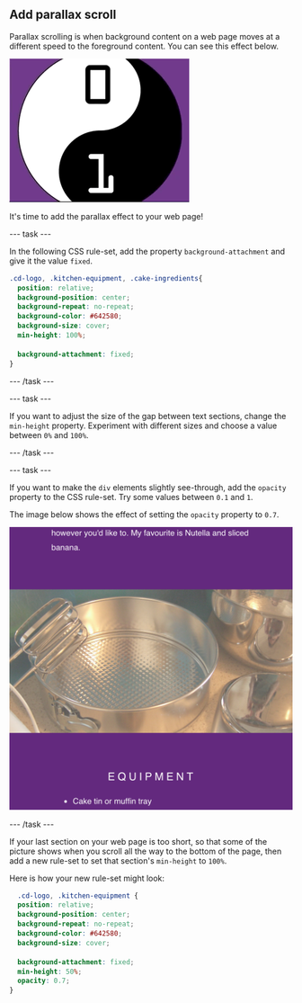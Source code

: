 ## Add parallax scroll

Parallax scrolling is when background content on a web page moves at a different speed to the foreground content. You can see this effect below.

![gif of the Sweet scroll in action.](images/ParallaxDemo.gif)

It's time to add the parallax effect to your web page!

--- task ---

In the following CSS rule-set, add the property `background-attachment` and give it the value `fixed`.

```css
.cd-logo, .kitchen-equipment, .cake-ingredients{
  position: relative;
  background-position: center;
  background-repeat: no-repeat;
  background-color: #642580;
  background-size: cover;
  min-height: 100%;

  background-attachment: fixed;
}
```

--- /task ---

--- task ---

If you want to adjust the size of the gap between text sections, change the `min-height` property. Experiment with different sizes and choose a value between `0%` and `100%`.

--- /task ---

--- task ---

If you want to make the `div` elements slightly see-through, add the `opacity` property to the CSS rule-set. Try some values between `0.1` and `1`.

The image below shows the effect of setting the `opacity` property to `0.7`.

![Image of project after current step](images/AfterStep3.png)

--- /task ---

If your last section on your web page is too short, so that some of the picture shows when you scroll all the way to the bottom of the page, then add a new rule-set to set that section's `min-height`  to `100%`.

Here is how your new rule-set might look:

```css
  .cd-logo, .kitchen-equipment {
  position: relative;
  background-position: center;
  background-repeat: no-repeat;
  background-color: #642580;
  background-size: cover;

  background-attachment: fixed;
  min-height: 50%;
  opacity: 0.7;
}
```
